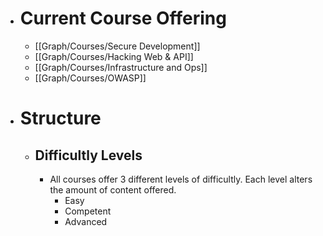 - # Current Course Offering
	- [[Graph/Courses/Secure Development]]
	- [[Graph/Courses/Hacking Web & API]]
	- [[Graph/Courses/Infrastructure and Ops]]
	- [[Graph/Courses/OWASP]]
- # Structure
	- ## Difficultly Levels
		- All courses offer 3 different levels of difficultly.
		  Each level alters the amount of content offered.
			- Easy
			- Competent
			- Advanced